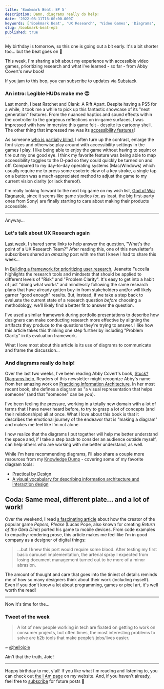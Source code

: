 ```yaml
---
title: 'Bookmark Beat: EP 5'
description: Damn, diagrams really do help!
date: '2022-08-11T16:00:00.000Z'
keywords: ['Bookmark Beat', 'UX Research', 'Video Games', 'Diagrams', 'Information Architecture', 'Design']
slug: /bookmark-beat-ep5
published: true
---
```


My birthday is tomorrow, so this one is going out a bit early. It's a bit shorter too... but the beat goes on 🥁

This week, I'm sharing a bit about my experience with accessible video games, prioritizing research and what I've learned - so far - from Abby Covert's new book!

If you jam to this bop, you can subscribe to updates via [Substack](https://bookmarkbeat.substack.com/?showWelcome=true)

### An intro: Legible HUDs make me 😍

Last month, I beat Ratchet and Clank: A Rift Apart. Despite having a PS5 for a while, it took me a while to pick up this fantastic showcase of its "next generation" features. From the nuanced haptics and sound effects within the controller to the gorgeous reflections on in-game surfaces, I was impressed with how immersive this game felt - despite its cartoony shell. The other thing that impressed me was its [accessibility features](https://caniplaythat.com/2021/06/08/ratchet-clank-rift-apart-accessibility-review-can-i-play-that/)!

As someone [who is partially blind](https://desandoval.net/posts/reflections-on-ux-from-a-low-vision-designer-660044a14ee5/), I often turn up the contrast, enlarge the font sizes and otherwise play around with accessibility settings in the games I play. I like being able to enjoy the game without having to squint or tire out my one good eye. I think my favorite feature was being able to map accessibility toggles to the D-pad so they could quickly be turned on and off. Compared to my day-to-day operating systems (Mac/Windows) which usually require me to press some esoteric claw of a key stroke, a single tap on a button was a much-appreciated method to adjust the game to my current vision clarity (or lack thereof).

I'm really looking forward to the next big game on my wish list, [God of War Ragnarok](https://caniplaythat.com/2022/05/19/god-of-war-ragnarok-will-have-60-accessibility-features-here-are-a-few/), since it seems like game studios (or, as least, the big first-party ones from Sony) are finally starting to care about making their products accessible.

---

Anyway...

### Let's talk about UX Research again

[Last week](https://desandoval.net/posts/bookmark-beat-ep4/), I shared some links to help answer the question, "What's the point of a UX Research Team?" After reading this, one of this newsletter's subscribers shared an *amazing* post with me that I knew I had to share this week...

In [Building a framework for prioritizing user research](https://uxdesign.cc/building-a-framework-for-prioritizing-user-research-ed46622ead99), Jeanette Fuccella highlights the research tools and mindsets that should be applied to different levels of "Risk" and "Problem Clarity". It's easy to get into a habit of just "doing what works" and mindlessly following the same research plans that have already gotten buy-in from stakeholders and/or will likely garner "good enough" results. But, instead, if we take a step back to evaluate the current state of a research question *before* choosing a methodology, we'll likely find a better fit to answer the question.

I've used a similar framework during portfolio presentations to describe how designers can make conducting research more effective by aligning the artifacts they produce to the questions they're trying to answer. I like how this article takes this thinking one step further by including "Problem Clarity" in its evaluation framework.

What I love most about this article is its use of diagrams to communicate and frame the discussion...

### And diagrams really do help!

Over the last two weeks, I've been reading Abby Covert's book, [Stuck? Diagrams help.](https://abbycovert.com/stuck/) Readers of this newsletter might recognize Abby's name from her amazing work on [Practicing Information Architecture](https://abbycovert.com/practicing-ia/). In her most recent book, she defines a diagram as "a visual representation that helps someone" (and that "someone" can be *you*).

I've been feeling the pressure, working in a totally new domain with a lot of terms that I have never heard before, to try to grasp a lot of concepts (and their relationships) all at once. What I love about this book is that it describes the emotional journey of the endeavor that is "making a diagram" and makes me feel like I'm not alone.

I now realize that the diagrams I put together will help me better understand the space and, if I take a step back to consider an audience outside myself, can help others who are working with me better understand, as well.

While I'm here recommending diagrams, I'll also share a couple more resources from my [Knowledge Dump](https://www.notion.so/homeskillet/Knowledge-Dump-aa096ca65e214c8995fad4806852bdf5) - covering some of my favorite diagram tools:
- [Practical by Design](https://blog.practicalservicedesign.com/)
- [A visual vocabulary for describing information architecture and interaction design](http://www.jjg.net/ia/visvocab/)

## Coda: Same meal, different plate... and a lot of work!

Over the weekend, I read [a fascinating article](https://dukope.com/devlogs/papers-please/mobile/) about how the creator of the popular game *Papers, Please* (Lucas Pope, also known for creating *Return of the Obra Dinn*) ported his game to mobile devices. From code examples to empathy-rendering prose, this article makes me feel like I'm in good company as a designer of digital things:

> ...but I knew this port would require some blood. After testing my first basic carousel implementation, the arterial spray I expected from losing document management turned out to be more of a minor abrasion.

The amount of thought and care that goes into the tiniest of details reminds me of how so many designers think about their work (including myself). Even if you don't know a lot about programming, games or pixel art, it's well worth the read!

---

Now it's time for the...

### Tweet of the week

> A lot of new people working in tech are fixated on getting to work on consumer projects, but often times, the most interesting problems to solve are b2b tools that make people’s jobs/lives easier.

~ [@hellojoie](https://twitter.com/hellojoie/status/1557060222438490114)

Ain't that the truth, Joie!

---

Happy birthday to me, y'all! If you like what I'm reading and listening to, you can check out [the I Am page](https://desandoval.net/iam/) on my website. And, if you haven't already, feel free to [subscribe](https://bookmarkbeat.substack.com/?showWelcome=true) for future posts 🎉